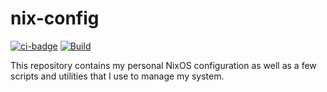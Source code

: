 nix-config
==========

[![ci-badge](https://img.shields.io/static/v1?label=Built%20with&message=Garnix&color=blue&style=flat&logo=nixos&link=https://garnix.io&labelColor=111212)](https://garnix.io)
[![Build](https://github.com/rjandev/nix-config/actions/workflows/test.yml/badge.svg)](https://github.com/rjandev/nix-config/actions/workflows/test.yml)

This repository contains my personal NixOS configuration as well as a few scripts and utilities that I use to manage my
system.



